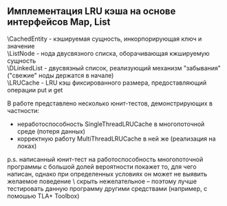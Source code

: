 ## Имплементация LRU кэша на основе интерфейсов Map, List

\CachedEntity - кэшируемая сущность, инкорпорирующая ключ и значение<br>
\ListNode - нода двусвязного списка, оборачивающая кжшируемую сущность<br>
\DLinkedList - двусвязный список, реализующий механизм "забывания" ("свежие" ноды держатся в начале)<br>
\LRUCache - LRU кэш фиксированного размера, предоставляющий операции put и get

В работе представлено несколько юнит-тестов, демонстрирующих в частности:
- неработоспособность SingleThreadLRUCache в многопоточной среде (потеря данных)
- корректную работу MultiThreadLRUCache в ней же (реализация на локах)

p.s. написанный юнит-тест на работоспособность многопоточной программы с большой долей вероятности покажет то, для чего написан, однако при определенных условиях он может не выявить желаемое поведение \ скрыть нежелательное – поэтому лучше тестировать данную программу другими средствами (например, с помошью TLA+ Toolbox)
